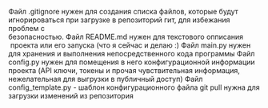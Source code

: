 Файл .gitignore нужен для создания списка файлов, которые будут 
игнорироваться при загрузке в репозиторий гит, для избежания проблем с    
безопасностью.
Файл README.md нужен для текстового опписания  проекта или его запуска (что я сейчас и делаю :)
Файл main.py нужен для хранения и выполнения непосредственного кода программы
Файл config.py нужен для помещения в него конфигурационной информации проекта (API ключи, токены и прочая чувствительная информация, нежелательная для выгрузки в публичный доступ)
Файл config_template.py - шаблон конфигурационного файла
git pull нужна для загрузки изменений из репозитория

